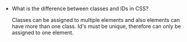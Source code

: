 * What is the difference between classes and IDs in CSS?

  Classes can be assigned to multiple elements and also elements can have more than one class.  Id's must be unique, therefore can only be assigned to one element.
